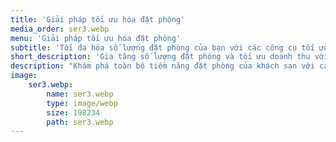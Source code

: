 ```yaml
---
title: 'Giải pháp tối ưu hóa đặt phòng'
media_order: ser3.webp
menu: 'Giải pháp tối ưu hóa đặt phòng'
subtitle: 'Tối đa hóa số lượng đặt phòng của bạn với các công cụ tối ưu hóa của chúng tôi.'
short_description: 'Gia tăng số lượng đặt phòng và tối ưu doanh thu với các công cụ mạnh mẽ của chúng tôi. Từ tối ưu giao diện đặt phòng, cải thiện trải nghiệm người dùng đến tích hợp chiến lược giá thông minh, chúng tôi giúp bạn thu hút nhiều khách hàng hơn và tối đa hóa hiệu suất kinh doanh.'
description: "Khám phá toàn bộ tiềm năng đặt phòng của khách sạn với các giải pháp tối ưu hóa tiên tiến. Chúng tôi cung cấp các công cụ và chiến lược giúp nâng cao khả năng hiển thị, thu hút nhiều khách hàng tiềm năng hơn và tối ưu hóa quy trình đặt phòng.\n\nBằng cách phân tích xu hướng thị trường và hành vi khách hàng, hệ thống của chúng tôi hỗ trợ bạn đặt giá cạnh tranh và triển khai các chương trình khuyến mãi hiệu quả. Nhờ đó, khách sạn có thể cải thiện tỷ lệ lấp đầy và gia tăng doanh thu trên mỗi phòng có sẵn (RevPAR) thông qua các chiến dịch tiếp thị mục tiêu và quản lý đặt phòng thông minh.\n\nLuôn dẫn đầu trong ngành khách sạn với công nghệ hiện đại, giúp bạn đạt công suất đặt phòng tối đa một cách dễ dàng và hiệu quả."
image:
    ser3.webp:
        name: ser3.webp
        type: image/webp
        size: 198234
        path: ser3.webp
---
```


